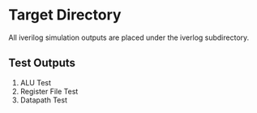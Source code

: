 # Target Directory

All iverilog simulation outputs are placed under the iverlog subdirectory.

## Test Outputs
1. ALU Test
2. Register File Test
3. Datapath Test